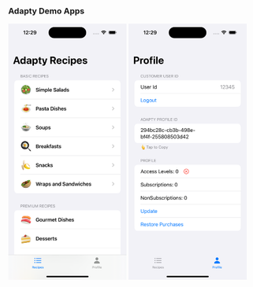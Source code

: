 ### Adapty Demo Apps

<p align="left">
  <img src="Media/adapty_recipes_1.png" width="240" title="adapty_recipes_1.png">
  <img src="Media/adapty_recipes_2.png" width="240" title="adapty_recipes_2.png">
</p>